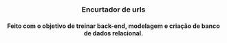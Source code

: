 <h3 align="center">Encurtador de urls</h3>
<h4 align="center">Feito com o objetivo de treinar back-end, modelagem e criação de banco de dados relacional.</h4>
